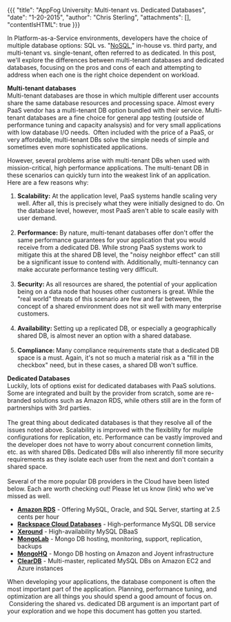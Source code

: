 {{{
  "title": "AppFog University: Multi-tenant vs. Dedicated Databases",
  "date": "1-20-2015",
  "author": "Chris Sterling",
  "attachments": [],
  "contentIsHTML": true
}}}


<p>In Platform-as-a-Service environments, developers have the choice of multiple database options: SQL vs. "<a href="http://en.wikipedia.org/wiki/NoSQL">NoSQL</a>," in-house vs. third party, and multi-tenant vs. single-tenant, often referred to as dedicated. In this post, we'll explore the differences between multi-tenant databases and dedicated databases, focusing on the pros and cons of each and attempting to address when each one is the right choice dependent on workload.</p>
<p><strong>Multi-tenant databases</strong><br /> Multi-tenant databases are those in which multiple different user accounts share the same database resources and processing space. Almost every PaaS vendor has a multi-tenant DB option bundled with their service. Multi-tenant databases are a fine choice for general app testing (outside of performance tuning and capacity analsysis) and for very small applications with low database I/O needs.  Often included with the price of a PaaS, or very affordable, multi-tenant DBs solve the simple needs of simple and sometimes even more sophisticated applications.</p>
<p>However, several problems arise with multi-tenant DBs when used with mission-critical, high performance applications. The multi-tenant DB in these scenarios can quickly turn into the weakest link of an application. Here are a few reasons why:</p>
<ol>
<li><strong>Scalability:</strong> At the application level, PaaS systems handle scaling very well. After all, this is precisely what they were initially designed to do. On the database level, however, most PaaS aren't able to scale easily with user demand.<br /> </li>
<li><strong>Performance:</strong> By nature, multi-tenant databases offer don't offer the same performance guarantees for your application that you would receive from a dedicated DB. While strong PaaS systems work to mitigate this at the shared DB level, the "noisy neighbor effect" can still be a significant issue to contend with. Additionally, multi-tennancy can make accurate performance testing very difficult.<br /> </li>
<li><strong>Security: </strong>As all resources are shared, the potential of your application being on a data node that houses other customers is great. While the "real world" threats of this scenario are few and far between, the concept of a shared environment does not sit well with many enterprise customers.<br /> </li>
<li><strong>Availability: </strong>Setting up a replicated DB, or especially a geographically shared DB, is almost never an option with a shared database.<br /> </li>
<li><strong>Compliance: </strong>Many compliance requirements state that a dedicated DB space is a must. Again, it's not so much a material risk as a "fill in the checkbox" need, but in these cases, a shared DB won't suffice.</li>
</ol>
<p><strong>Dedicated Databases<br /> </strong>Luckily, lots of options exist for dedicated databases with PaaS solutions. Some are integrated and built by the provider from scratch, some are re-branded solutions such as Amazon RDS, while others still are in the form of partnerships with 3rd parties.<br /> <strong><br /> </strong>The great thing about dedicated databases is that they resolve all of the issues noted above. Scalability is improved with the flexiblilty for muliple configurations for replication, etc. Performance can be vastly improved and the developer does not have to worry about concurrent connetion limits, etc. as with shared DBs. Dedicated DBs will also inherently fill more security requirements as they isolate each user from the next and don't contain a shared space.<br /> <strong><br /> </strong>Several of the more popular DB providers in the Cloud have been listed below. Each are worth checking out! Please let us know (link) who we've missed as well.</p>
<ul>
<li><a href="http://aws.amazon.com/rds/"><strong>Amazon RDS</strong></a> - Offering MySQL, Oracle, and SQL Server, starting at 2.5 cents per hour</li>
<li><strong><a href="http://www.rackspace.com/cloud/public/databases/">Rackspace Cloud Databases</a></strong> - High-performance MySQL DB service</li>
<li><a href="http://xeround.com"><strong>Xeround</strong></a> - High-availability MySQL DBaaS</li>
<li><a href="https://mongolab.com/home"><strong>MongoLab</strong></a> - Mongo DB hosting, monitoring, support, replication, backups</li>
<li><strong><a href="https://www.mongohq.com/">MongoHQ</a></strong> - Mongo DB hosting on Amazon and Joyent infrastructure</li>
<li><a href="http://www.cleardb.com"><strong>ClearDB</strong></a> - Multi-master, replicated MySQL DBs on Amazon EC2 and Azure instances</li>
</ul>
<p>When developing your applications, the database component is often the most important part of the application. Planning, performance tuning, and optimization are all things you should spend a good amount of focus on.  Considering the shared vs. dedicated DB argument is an important part of your exploration and we hope this document has gotten you started.<br /> </p>
